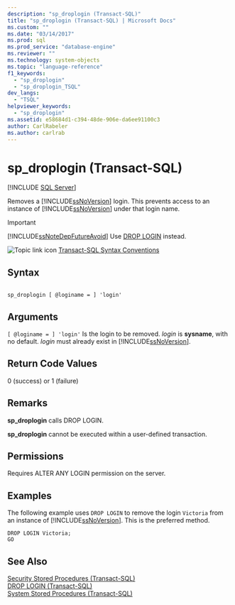 ```yaml
---
description: "sp_droplogin (Transact-SQL)"
title: "sp_droplogin (Transact-SQL) | Microsoft Docs"
ms.custom: ""
ms.date: "03/14/2017"
ms.prod: sql
ms.prod_service: "database-engine"
ms.reviewer: ""
ms.technology: system-objects
ms.topic: "language-reference"
f1_keywords: 
  - "sp_droplogin"
  - "sp_droplogin_TSQL"
dev_langs: 
  - "TSQL"
helpviewer_keywords: 
  - "sp_droplogin"
ms.assetid: e58684d1-c394-48de-906e-da6ee91100c3
author: CarlRabeler
ms.author: carlrab
---
```

# sp_droplogin (Transact-SQL)
[!INCLUDE [SQL Server](../../includes/applies-to-version/sqlserver.md)]

  Removes a [!INCLUDE[ssNoVersion](../../includes/ssnoversion-md.md)] login. This prevents access to an instance of [!INCLUDE[ssNoVersion](../../includes/ssnoversion-md.md)] under that login name.  
  
> [!IMPORTANT]  
>  [!INCLUDE[ssNoteDepFutureAvoid](../../includes/ssnotedepfutureavoid-md.md)] Use [DROP LOGIN](../../t-sql/statements/drop-login-transact-sql.md) instead.  
  
 ![Topic link icon](../../database-engine/configure-windows/media/topic-link.gif "Topic link icon") [Transact-SQL Syntax Conventions](../../t-sql/language-elements/transact-sql-syntax-conventions-transact-sql.md)  
  
## Syntax  
  
```  
  
sp_droplogin [ @loginame = ] 'login'  
```  
  
## Arguments  
`[ @loginame = ] 'login'`
 Is the login to be removed. *login* is **sysname**, with no default. *login* must already exist in [!INCLUDE[ssNoVersion](../../includes/ssnoversion-md.md)].  
  
## Return Code Values  
 0 (success) or 1 (failure)  
  
## Remarks  
 **sp_droplogin** calls DROP LOGIN.  
  
 **sp_droplogin** cannot be executed within a user-defined transaction.  
  
## Permissions  
 Requires ALTER ANY LOGIN permission on the server.  
  
## Examples  
 The following example uses `DROP LOGIN` to remove the login `Victoria` from an instance of [!INCLUDE[ssNoVersion](../../includes/ssnoversion-md.md)]. This is the preferred method.  
  
```  
DROP LOGIN Victoria;  
GO  
```  
  
## See Also  
 [Security Stored Procedures &#40;Transact-SQL&#41;](../../relational-databases/system-stored-procedures/security-stored-procedures-transact-sql.md)   
 [DROP LOGIN &#40;Transact-SQL&#41;](../../t-sql/statements/drop-login-transact-sql.md)   
 [System Stored Procedures &#40;Transact-SQL&#41;](../../relational-databases/system-stored-procedures/system-stored-procedures-transact-sql.md)  
  
  
